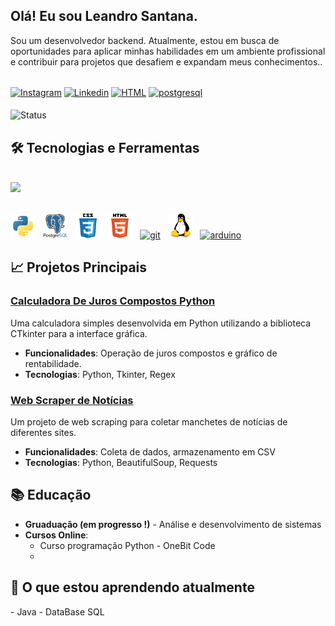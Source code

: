 <div>
  <H2>Olá! Eu sou Leandro Santana.</H2>
  <p>Sou um desenvolvedor backend. Atualmente, estou em busca de oportunidades para aplicar minhas habilidades em um ambiente profissional e contribuir para projetos que desafiem e expandam meus conhecimentos..</p>
</div>

<div style="display: inline_block">
<br>
    <a href=""><img align="center" alt="Instagram" src="https://img.shields.io/badge/Instagram-E4405F?style=for-the-badge&logo=instagram&logoColor=white"></a>
    <a href="www.linkedin.com/in/leandro-edvan"><img align="center" alt="Linkedin" src="https://img.shields.io/badge/LinkedIn-0077B5?style=for-the-badge&logo=linkedin&logoColor=white"></a>
    <a href=""><img align="center" alt="HTML" src="https://img.shields.io/badge/Gmail-D14836?style=for-the-badge&logo=gmail&logoColor=white"></a>
    <a href=""><img align="center" alt="postgresql" src="https://img.shields.io/badge/WhatsApp-25D366?style=for-the-badge&logo=whatsapp&logoColor=white"></a>
</div>
<br>

<div style="display: inline_block">
<img align="center" alt="Status" src="https://github-readme-stats.vercel.app/api?username=LeandroEdv&show_icons=true&theme=dracula"> 
 </div>
 

## 🛠️ Tecnologias e Ferramentas

<div>
 <br> <img loading="lazy" height="180em" src="https://github-readme-stats.vercel.app/api/top-langs/?username=LeandroEdv&layout=compact&langs_count=7&theme=dracula"/>
</div>

<br>
<div>
<p align="left">
<a href="https://www.python.org" target="_blank" rel="noreferrer"><img src="https://raw.githubusercontent.com/devicons/devicon/master/icons/python/python-original.svg" alt="python" width="40" height="40"/></a> &#160;
<a href="https://www.postgresql.org" target="_blank" rel="noreferrer"><img src="https://raw.githubusercontent.com/devicons/devicon/master/icons/postgresql/postgresql-original-wordmark.svg" alt="postgresql" width="40" height="40"/></a> &#160;
<a href="https://www.w3schools.com/css/" target="_blank" rel="noreferrer"><img src="https://raw.githubusercontent.com/devicons/devicon/master/icons/css3/css3-original-wordmark.svg" alt="css3" width="40" height="40"/></a> &#160;
<a href="https://www.w3.org/html/" target="_blank" rel="noreferrer"><img src="https://raw.githubusercontent.com/devicons/devicon/master/icons/html5/html5-original-wordmark.svg" alt="html5" width="40" height="40"/></a> &#160;
<a href="https://git-scm.com/" target="_blank" rel="noreferrer"><img src="https://www.vectorlogo.zone/logos/git-scm/git-scm-icon.svg" alt="git" width="40" height="40"/></a> &#160;
<a href="https://www.linux.org/" target="_blank" rel="noreferrer"><img src="https://raw.githubusercontent.com/devicons/devicon/master/icons/linux/linux-original.svg" alt="linux" width="40" height="40"/></a> &#160;
<a href="https://www.arduino.cc/" target="_blank" rel="noreferrer"><img src="https://cdn.worldvectorlogo.com/logos/arduino-1.svg" alt="arduino" width="40" height="40"/></a> &ensp;
</p
</div>

## 📈 Projetos Principais

### [Calculadora De Juros Compostos Python](https://github.com/seuusuario/calculadora-python)

Uma calculadora simples desenvolvida em Python utilizando a biblioteca CTkinter para a interface gráfica.
- **Funcionalidades**: Operação de juros compostos e gráfico de rentabilidade.
- **Tecnologias**: Python, Tkinter, Regex

### [Web Scraper de Notícias](https://github.com/seuusuario/web-scraper)
Um projeto de web scraping para coletar manchetes de notícias de diferentes sites.
- **Funcionalidades**: Coleta de dados, armazenamento em CSV
- **Tecnologias**: Python, BeautifulSoup, Requests

## 📚 Educação
- **Gruaduação (em progresso !)** -  Análise e desenvolvimento de sistemas
- **Cursos Online**:
  - Curso programação Python - OneBit Code
  - 

<h2>🌱 O que estou aprendendo atualmente</h2>
- Java
- DataBase SQL

